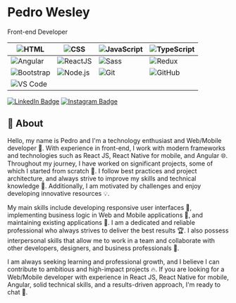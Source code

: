 <div align="left">

# Pedro Wesley

Front-end Developer

| ![HTML](https://img.shields.io/badge/-HTML-E34F26?style=flat-square&logo=HTML5&logoColor=white) | ![CSS](https://img.shields.io/badge/-CSS-1572B6?style=flat-square&logo=CSS3&logoColor=white) | ![JavaScript](https://img.shields.io/badge/-JavaScript-F7DF1E?style=flat-square&logo=JavaScript&logoColor=black) | ![TypeScript](https://img.shields.io/badge/-TypeScript-3178C6?style=flat-square&logo=TypeScript&logoColor=white) |
| --- | --- | --- | --- |
| ![Angular](https://img.shields.io/badge/-Angular-DD0031?style=flat-square&logo=Angular&logoColor=white) | ![ReactJS](https://img.shields.io/badge/-ReactJS-61DAFB?style=flat-square&logo=React&logoColor=black) | ![Sass](https://img.shields.io/badge/-Sass-CC6699?style=flat-square&logo=Sass&logoColor=white) | ![Redux](https://img.shields.io/badge/-Redux-764ABC?style=flat-square&logo=Redux&logoColor=white) |
| ![Bootstrap](https://img.shields.io/badge/-Bootstrap-7952B3?style=flat-square&logo=Bootstrap&logoColor=white) | ![Node.js](https://img.shields.io/badge/-Node.js-339933?style=flat-square&logo=Node.js&logoColor=white) | ![Git](https://img.shields.io/badge/-Git-F05032?style=flat-square&logo=Git&logoColor=white) | ![GitHub](https://img.shields.io/badge/-GitHub-181717?style=flat-square&logo=GitHub&logoColor=white) |
| ![VS Code](https://img.shields.io/badge/-VS%20Code-007ACC?style=flat-square&logo=Visual%20Studio%20Code&logoColor=white) |


</div>

<div align="left">

[![LinkedIn Badge](https://img.shields.io/badge/-Pedro%20Wesley-blue?style=flat-square&logo=Linkedin&logoColor=white&link=https://www.linkedin.com/in/pedro-wesley-440130145/)](https://www.linkedin.com/in/pedro-wesley-440130145/)
[![Instagram Badge](https://img.shields.io/badge/-dev__pedro__ofc-E4405F?style=flat-square&logo=Instagram&logoColor=white&link=https://www.instagram.com/dev_pedro_ofc/)](https://www.instagram.com/dev_pedro_ofc/)


## 👋 About

Hello, my name is Pedro and I'm a technology enthusiast and Web/Mobile developer 🚀. With experience in front-end, I work with modern frameworks and technologies such as React JS, React Native for mobile, and Angular 🌐. Throughout my journey, I have worked on significant projects, some of which I started from scratch 🔨. I follow best practices and project architecture, and always strive to improve my skills and technical knowledge 💪. Additionally, I am motivated by challenges and enjoy developing innovative resources 💡.

My main skills include developing responsive user interfaces 📱, implementing business logic in Web and Mobile applications 💼, and maintaining existing applications 🔧. I am a dedicated and reliable professional who always strives to deliver the best results 🏆. I also possess interpersonal skills that allow me to work in a team and collaborate with other developers, designers, and business professionals 👥.

I am always seeking learning and professional growth, and I believe I can contribute to ambitious and high-impact projects 🔥. If you are looking for a Web/Mobile developer with experience in React JS, React Native for mobile, Angular, solid technical skills, and a results-driven approach, I'm ready to chat 🤝.
</div>

